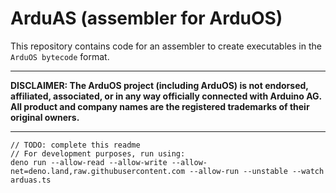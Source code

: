 # ArduAS (assembler for ArduOS)

This repository contains code for an assembler to create executables in the `ArduOS bytecode` format.
___
**DISCLAIMER: The ArduOS project (including ArduOS) is not endorsed, affiliated, associated, or in any way officially connected with Arduino AG. All product and company names are the registered trademarks of their original owners.**
___

```
// TODO: complete this readme
// For development purposes, run using:
deno run --allow-read --allow-write --allow-net=deno.land,raw.githubusercontent.com --allow-run --unstable --watch arduas.ts
```